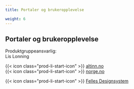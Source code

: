 ```yaml
---
title: Portaler og brukeropplevelse

weight: 6
---
```


## Portaler og brukeropplevelse

Produktgruppeansvarlig:  
Lis Lonning

{{< icon class="prod-li-start-icon" >}} [altinn.no](https://www.altinn.no/)  
{{< icon class="prod-li-start-icon" >}} [norge.no](https://www.norge.no/)

{{< icon class="prod-li-start-icon" >}} [Felles Designsystem](https://www.designsystemet.no/)
